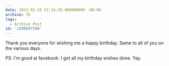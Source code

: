 ```yaml
---
date: 2011-02-25 21:14:58.000000000 -08:00
archive: fb
tags: 
  - Archive Post
id: '1298697298'
---
```


Thank you everyone for wishing me a happy birthday. Same to all of you on the various days.

PS: I'm good at facebook. I got all my birthday wishes done. Yay.
